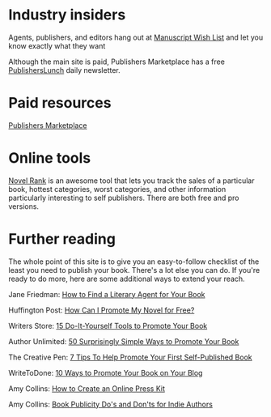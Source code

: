 # Industry insiders

Agents, publishers, and editors hang out at [Manuscript Wish List](http://mswishlist.com/) and let you know exactly what they want

Although the main site is paid, Publishers Marketplace has a free [PublishersLunch](http://www.publishersmarketplace.com/lunch/subscribe.html) daily newsletter.

# Paid resources

[Publishers Marketplace](http://www.publishersmarketplace.com/)


# Online tools

[Novel Rank](https://www.novelrank.com) is an awesome tool that lets you track the sales of a particular book, hottest categories, worst categories, and other information particularly interesting to self publishers. There are both free and pro versions.

# Further reading

The whole point of this site is to give you an easy-to-follow checklist of the least you need to publish your book.
There's a lot else you can do. If you're ready to do more, here are some additional ways to extend your reach.

Jane Friedman: [How to Find a Literary Agent for Your Book](https://janefriedman.com/find-literary-agent/)

Huffington Post: [How Can I Promote My Novel for Free?](http://www.huffingtonpost.com/david-kudler/how-can-i-promote-my-book-for-free_b_6843190.html)

Writers Store: [15 Do-It-Yourself Tools to Promote Your Book](https://www.writersstore.com/15-do-it-yourself-tools-to-promote-your-book/)

Author Unlimited: [50 Surprisingly Simple Ways to Promote Your Book](http://authorunlimited.com/50-ways-to-promote-your-book/)

The Creative Pen: [7 Tips To Help Promote Your First Self-Published Book](http://www.thecreativepenn.com/2014/04/22/promote-first-book/)

WriteToDone: [10 Ways to Promote Your Book on Your Blog](http://writetodone.com/10-ways-promote-your-book/)

Amy Collins: [How to Create an Online Press Kit](http://www.newshelves.com/2017/01/13/how-to-create-an-online-press-kit/)

Amy Collins: [Book Publicity Do's and Don'ts for Indie Authors](https://www.bookworks.com/2016/10/book-publicity-dos-donts-for-indie-authors/#sthash.vZF0RPkA.dpuf)
